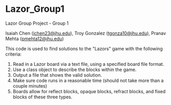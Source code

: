 # Lazor_Group1
Lazor Group Project - Group 1

Isaiah Chen (ichen23@jhu.edu), Troy Gonzalez (tgonza10@jhu.edu), Pranav Mehta (pmehta12@jhu.edu)

This code is used to find solutions to the "Lazors" game with the following criteria:
1. Read in a Lazor board via a text file, using a specified board file format.
2. Use a class object to describe the blocks within the game.
3. Output a file that shows the valid solution.
4. Make sure code runs in a reasonable time (should not take more than a couple minutes)
5. Boards allow for reflect blocks, opaque blocks, refract blocks, and fixed blocks of these three types.
